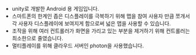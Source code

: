 - unity로 개발한 Android 용 게임입니다.
- 스마트폰의 한계인 좁은 디스플레이를 극복하기 위해 맵을 참여 사용자 만큼 쪼개서 각 사용자 디스플레이에 보여지게 함으로써 넓은 맵을 사용할 수 있습니다.
- 조작을 위해 여러 컨트롤러가 화면을 가리고 있는 부분을 제거하기 위해 컨트롤러는 최소한으로 줄였습니다.
- 멀티플레이를 위해 클라우드 서버인 photon을 사용했습니다.
